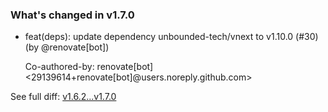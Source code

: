 ### What's changed in v1.7.0

* feat(deps): update dependency unbounded-tech/vnext to v1.10.0 (#30) (by @renovate[bot])

  Co-authored-by: renovate[bot] <29139614+renovate[bot]@users.noreply.github.com>


See full diff: [v1.6.2...v1.7.0](https://github.com/unbounded-tech/action-vnext/compare/v1.6.2...v1.7.0)

